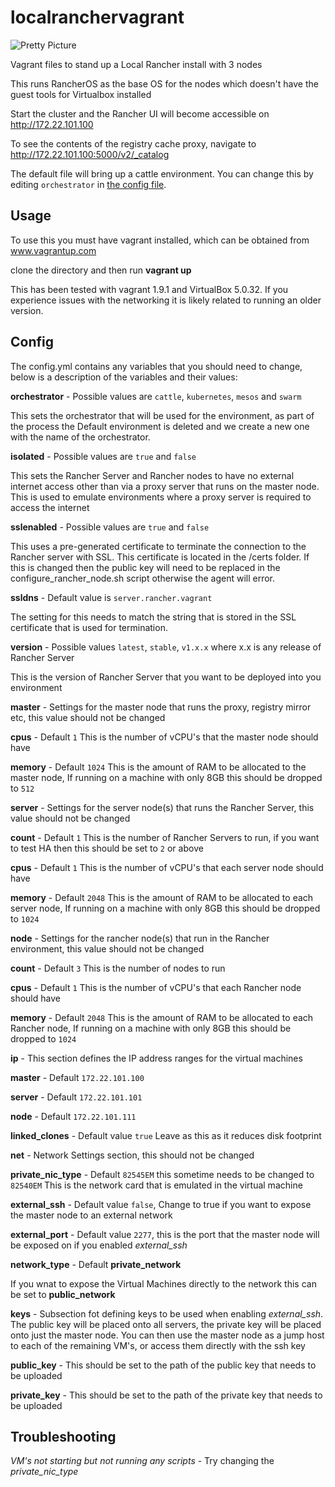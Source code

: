 # localranchervagrant
![Pretty Picture](https://github.com/chrisurwin/localranchervagrant/blob/master/localranchervagrant.PNG)

Vagrant files to stand up a Local Rancher install with 3 nodes

This runs RancherOS as the base OS for the nodes which doesn't have the guest tools for Virtualbox installed

Start the cluster and the Rancher UI will become accessible on http://172.22.101.100

To see the contents of the registry cache proxy, navigate to http://172.22.101.100:5000/v2/_catalog

The default file will bring up a cattle environment. You can change this by editing `orchestrator` in [the config file](config.yaml).

## Usage

To use this you must have vagrant installed, which can be obtained from www.vagrantup.com

clone the directory and then run **vagrant up**

This has been tested with vagrant 1.9.1 and VirtualBox 5.0.32. If you experience issues with the networking it is likely related to running an older version.

## Config

The config.yml contains any variables that you should need to change, below is a description of the variables and their values:

**orchestrator** - Possible values are `cattle`, `kubernetes`, `mesos` and `swarm` 

This sets the orchestrator that will be used for the environment, as part of the process the Default environment is deleted and we create a new one with the name of the orchestrator. 

**isolated** - Possible values are `true` and `false`

This sets the Rancher Server and Rancher nodes to have no external internet access other than via a proxy server that runs on the master node. This is used to emulate environments where a proxy server is required to access the internet

**sslenabled** - Possible values are `true` and `false`

This uses a pre-generated certificate to terminate the connection to the Rancher server with SSL. This certificate is located in the /certs folder. If this is changed then the public key will need to be replaced in the configure_rancher_node.sh script otherwise the agent will error.

**ssldns** - Default value is `server.rancher.vagrant`

The setting for this needs to match the string that is stored in the SSL certificate that is used for termination.

**version** - Possible values `latest`, `stable`, `v1.x.x` where x.x is any release of Rancher Server

This is the version of Rancher Server that you want to be deployed into you environment

**master** - Settings for the master node that runs the proxy, registry mirror etc, this value should not be changed

**cpus** - Default `1` This is the number of vCPU's that the master node should have

**memory** - Default `1024` This is the amount of RAM to be allocated to the master node, If running on a machine with only 8GB this should be dropped to `512`

**server** - Settings for the server node(s) that runs the Rancher Server, this value should not be changed

**count** - Default `1` This is the number of Rancher Servers to run, if you want to test HA then this should be set to `2` or above

**cpus** - Default `1` This is the number of vCPU's that each server node should have

**memory** - Default `2048` This is the amount of RAM to be allocated to each server node, If running on a machine with only 8GB this should be dropped to `1024`

**node** - Settings for the rancher node(s) that run in the Rancher environment, this value should not be changed

**count** - Default `3` This is the number of nodes to run

**cpus** - Default `1` This is the number of vCPU's that each Rancher node should have

**memory** - Default `2048` This is the amount of RAM to be allocated to each Rancher node, If running on a machine with only 8GB this should be dropped to `1024`

**ip**  - This section defines the IP address ranges for the virtual machines

**master** - Default `172.22.101.100`

**server** - Default `172.22.101.101`

**node** - Default `172.22.101.111`

**linked_clones** - Default value `true` Leave as this as it reduces disk footprint

**net** - Network Settings section, this should not be changed

**private_nic_type** - Default `82545EM` this sometime needs to be changed to `82540EM` This is the network card that is emulated in the virtual machine

**external_ssh** - Default value `false`, Change to true if you want to expose the master node to an external network

**external_port** - Default value `2277`, this is the port that the master node will be exposed on if you enabled *external\_ssh*

**network\_type** - Default **private\_network**

If you wnat to expose the Virtual Machines directly to the network this can be set to **public_network**

**keys** - Subsection fot defining keys to be used when enabling *external_ssh*. The public key will be placed onto all servers, the private key will be placed onto just the master node. You can then use the master node as a jump host to each of the remaining VM's, or access them directly with the ssh key

**public_key** - This should be set to the path of the public key that needs to be uploaded

**private_key** - This should be set to the path of the private key that needs to be uploaded

## Troubleshooting

*VM's not starting but not running any scripts* - Try changing the *private_nic_type*